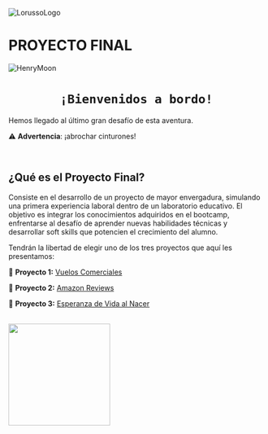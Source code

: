 ![LorussoLogo](https://drive.google.com/file/d/1-i75AbrkBoaCRCJ0ez63qcZtAiDywpLf/view?usp=sharing)

# **PROYECTO FINAL**

![HenryMoon](https://blog.soyhenry.com/content/images/size/w2000/2022/01/Currcula-Henry.png)


# <h1 align="center">**`¡Bienvenidos a bordo!`**</h1>

Hemos llegado al último gran desafío de esta aventura.

⚠️ **Advertencia**: ¡abrochar cinturones! 

</br>

## **¿Qué es el Proyecto Final?**

Consiste en el desarrollo de un proyecto de mayor envergadura, simulando una primera experiencia laboral dentro de un laboratorio educativo. El objetivo es integrar los conocimientos adquiridos en el bootcamp, enfrentarse al desafío de aprender nuevas habilidades técnicas y desarrollar soft skills que potencien el crecimiento del alumno.

Tendrán la libertad de elegir uno de los tres proyectos que aquí les presentamos:

🚀 **Proyecto 1:** [Vuelos Comerciales](https://github.com/soyHenry/PF_DATA/blob/main/Proyectos/Vuelos%20Comerciales.md)

🚀 **Proyecto 2:** [Amazon Reviews](https://github.com/soyHenry/PF_DATA/blob/main/Proyectos/Amazon%20Reviews.md)

🚀 **Proyecto 3:** [Esperanza de Vida al Nacer](https://github.com/soyHenry/PF_DATA/blob/main/Proyectos/Esperanza%20de%20Vida%20al%20Nacer.md)


</br>  <img src= "https://media.tenor.com/nTa69vUhjGgAAAAd/spongebob-good.gif" height="200">
